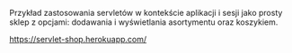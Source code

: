 Przykład zastosowania servletów w kontekście aplikacji i sesji jako prosty sklep z opcjami: dodawania i wyświetlania asortymentu oraz koszykiem.

https://servlet-shop.herokuapp.com/
